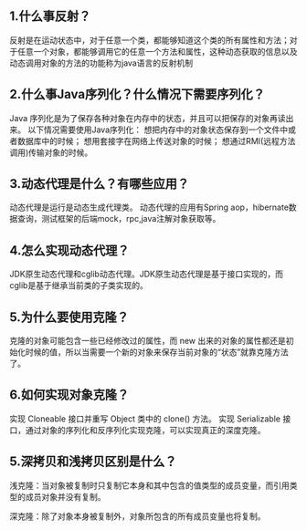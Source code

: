 ## 1.什么事反射？
反射是在运动状态中，对于任意一个类，都能够知道这个类的所有属性和方法；对于任意一个对象，都能够调用它的任意一个方法和属性，这种动态获取的信息以及动态调用对象的方法的功能称为java语言的反射机制

## 2.什么事Java序列化？什么情况下需要序列化？
Java 序列化是为了保存各种对象在内存中的状态，并且可以把保存的对象再读出来。
以下情况需要使用Java序列化：
想把内存中的对象状态保存到一个文件中或者数据库中的时候；
想用套接字在网络上传送对象的时候；
想通过RMI(远程方法调用)传输对象的时候。

## 3.动态代理是什么？有哪些应用？
动态代理是运行是动态生成代理类。
动态代理的应用有Spring aop，hibernate数据查询，测试框架的后端mock，rpc,java注解对象获取等。

## 4.怎么实现动态代理？
JDK原生动态代理和cglib动态代理。JDK原生动态代理是基于接口实现的，而cglib是基于继承当前类的子类实现的。

## 5.为什么要使用克隆？ 
克隆的对象可能包含一些已经修改过的属性，而 new 出来的对象的属性都还是初始化时候的值，所以当需要一个新的对象来保存当前对象的“状态”就靠克隆方法了。

## 6.如何实现对象克隆？ 
实现 Cloneable 接口并重写 Object 类中的 clone() 方法。 实现 Serializable 接口，通过对象的序列化和反序列化实现克隆，可以实现真正的深度克隆。

## 5.深拷贝和浅拷贝区别是什么？ 
浅克隆：当对象被复制时只复制它本身和其中包含的值类型的成员变量，而引用类型的成员对象并没有复制。 

深克隆：除了对象本身被复制外，对象所包含的所有成员变量也将复制。